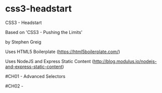 # css3-headstart
CSS3 - Headstart

Based on 'CSS3 - Pushing the Limits'

by Stephen Greig

Uses HTML5 Boilerplate (https://html5boilerplate.com/)

Uses NodeJS and Express Static Content (http://blog.modulus.io/nodejs-and-express-static-content)

#CH01 - Advanced Selectors




#CH02 - 


